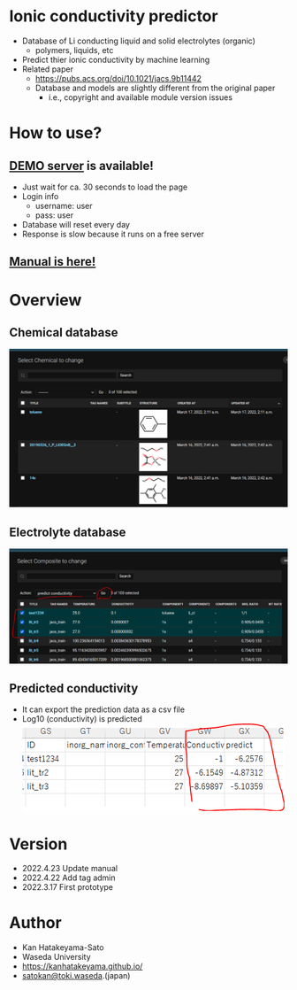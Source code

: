 # Ionic conductivity predictor 
- Database of Li conducting liquid and solid electrolytes (organic)
    - polymers, liquids, etc
- Predict thier ionic conductivity by machine learning
- Related paper
    - https://pubs.acs.org/doi/10.1021/jacs.9b11442
    - Database and models are slightly different from the original paper
        - i.e., copyright and available module version issues


# How to use?
## [DEMO server](https://ionpred.herokuapp.com/admin/) is available!
-  Just wait for ca. 30 seconds to load the page
- Login info
    - username: user
    - pass: user
- Database will reset every day
- Response is slow because it runs on a free server

## [Manual is here!](manual/Manual.md)

# Overview
## Chemical database
![about](manual/media/misc/chems.PNG)
## Electrolyte database
![about](manual/media/misc/pred.PNG)
## Predicted conductivity
- It can export the prediction data as a csv file
- Log10 (conductivity) is predicted
![about](manual/media/misc/csv.PNG)

# Version
- 2022.4.23 Update manual
- 2022.4.22 Add tag admin
- 2022.3.17 First prototype

# Author
- Kan Hatakeyama-Sato
- Waseda University
- https://kanhatakeyama.github.io/
- satokan@toki.waseda.(japan)